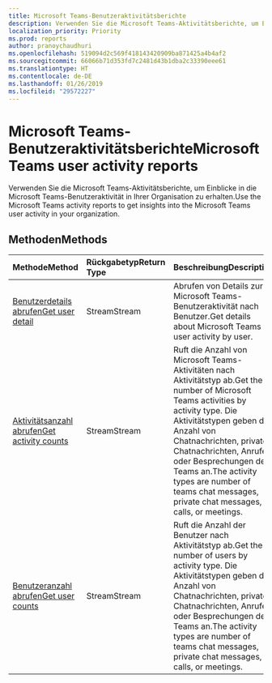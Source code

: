 ```yaml
---
title: Microsoft Teams-Benutzeraktivitätsberichte
description: Verwenden Sie die Microsoft Teams-Aktivitätsberichte, um Einblicke in die Microsoft Teams-Benutzeraktivität in Ihrer Organisation zu erhalten.
localization_priority: Priority
ms.prod: reports
author: pranoychaudhuri
ms.openlocfilehash: 519094d2c569f418143420909ba871425a4b4af2
ms.sourcegitcommit: 66066b71d353fd7c2481d43b1dba2c33390eee61
ms.translationtype: HT
ms.contentlocale: de-DE
ms.lasthandoff: 01/26/2019
ms.locfileid: "29572227"
---
```

# <a name="microsoft-teams-user-activity-reports"></a><span data-ttu-id="8fff8-103">Microsoft Teams-Benutzeraktivitätsberichte</span><span class="sxs-lookup"><span data-stu-id="8fff8-103">Microsoft Teams user activity reports</span></span>

<span data-ttu-id="8fff8-104">Verwenden Sie die Microsoft Teams-Aktivitätsberichte, um Einblicke in die Microsoft Teams-Benutzeraktivität in Ihrer Organisation zu erhalten.</span><span class="sxs-lookup"><span data-stu-id="8fff8-104">Use the Microsoft Teams activity reports to get insights into the Microsoft Teams user activity in your organization.</span></span>

## <a name="methods"></a><span data-ttu-id="8fff8-105">Methoden</span><span class="sxs-lookup"><span data-stu-id="8fff8-105">Methods</span></span>

| <span data-ttu-id="8fff8-106">Methode</span><span class="sxs-lookup"><span data-stu-id="8fff8-106">Method</span></span>                                   | <span data-ttu-id="8fff8-107">Rückgabetyp</span><span class="sxs-lookup"><span data-stu-id="8fff8-107">Return Type</span></span> | <span data-ttu-id="8fff8-108">Beschreibung</span><span class="sxs-lookup"><span data-stu-id="8fff8-108">Description</span></span>                              |
| :--------------------------------------- | :---------- | :--------------------------------------- |
| [<span data-ttu-id="8fff8-109">Benutzerdetails abrufen</span><span class="sxs-lookup"><span data-stu-id="8fff8-109">Get user detail</span></span>](../api/reportroot-getteamsuseractivityuserdetail.md) | <span data-ttu-id="8fff8-110">Stream</span><span class="sxs-lookup"><span data-stu-id="8fff8-110">Stream</span></span>      | <span data-ttu-id="8fff8-111">Abrufen von Details zur Microsoft Teams-Benutzeraktivität nach Benutzer.</span><span class="sxs-lookup"><span data-stu-id="8fff8-111">Get details about Microsoft Teams user activity by user.</span></span> |
| [<span data-ttu-id="8fff8-112">Aktivitätsanzahl abrufen</span><span class="sxs-lookup"><span data-stu-id="8fff8-112">Get activity counts</span></span>](../api/reportroot-getteamsuseractivitycounts.md) | <span data-ttu-id="8fff8-113">Stream</span><span class="sxs-lookup"><span data-stu-id="8fff8-113">Stream</span></span>      | <span data-ttu-id="8fff8-114">Ruft die Anzahl von Microsoft Teams-Aktivitäten nach Aktivitätstyp ab.</span><span class="sxs-lookup"><span data-stu-id="8fff8-114">Get the number of Microsoft Teams activities by activity type.</span></span> <span data-ttu-id="8fff8-115">Die Aktivitätstypen geben die Anzahl von Chatnachrichten, privaten Chatnachrichten, Anrufen oder Besprechungen der Teams an.</span><span class="sxs-lookup"><span data-stu-id="8fff8-115">The activity types are number of teams chat messages, private chat messages, calls, or meetings.</span></span> |
| [<span data-ttu-id="8fff8-116">Benutzeranzahl abrufen</span><span class="sxs-lookup"><span data-stu-id="8fff8-116">Get user counts</span></span>](../api/reportroot-getteamsuseractivityusercounts.md) | <span data-ttu-id="8fff8-117">Stream</span><span class="sxs-lookup"><span data-stu-id="8fff8-117">Stream</span></span>      | <span data-ttu-id="8fff8-118">Ruft die Anzahl der Benutzer nach Aktivitätstyp ab.</span><span class="sxs-lookup"><span data-stu-id="8fff8-118">Get the number of users by activity type.</span></span> <span data-ttu-id="8fff8-119">Die Aktivitätstypen geben die Anzahl von Chatnachrichten, privaten Chatnachrichten, Anrufen oder Besprechungen der Teams an.</span><span class="sxs-lookup"><span data-stu-id="8fff8-119">The activity types are number of teams chat messages, private chat messages, calls, or meetings.</span></span> |
